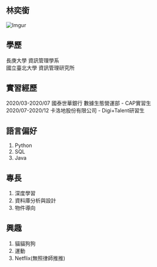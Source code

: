 ## 林奕銜
![Imgur](https://i.imgur.com/WrdjG7K.jpg)

## 學歷
長庚大學 資訊管理學系  <br />
國立臺北大學 資訊管理研究所

## 實習經歷
2020/03-2020/07 國泰世華銀行 數據生態營運部 - CAP實習生  <br />
2020/07-2020/12 卡洛地股份有限公司 - Digi+Talent研習生

## 語言偏好
1. Python
2. SQL
3. Java

## 專長
1. 深度學習
2. 資料庫分析與設計
3. 物件導向

## 興趣
1. 貓貓狗狗
2. 運動
3. Netflix(無照律師推推)
